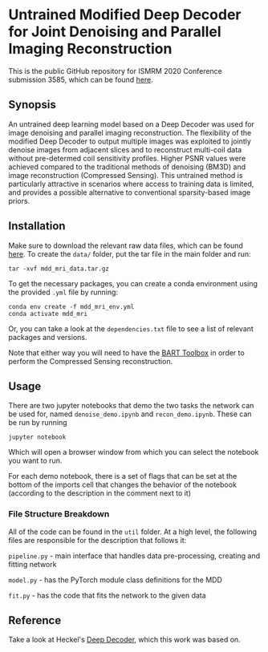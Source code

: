 # Untrained Modified Deep Decoder for Joint Denoising and Parallel Imaging Reconstruction

This is the public GitHub repository for ISMRM 2020 Conference submission 3585, which can be found [here](https://cds.ismrm.org/protected/20MPresentations/abstracts/3585.html).

## Synopsis

An untrained deep learning model based on a Deep Decoder was used for image denoising and parallel imaging reconstruction. The flexibility of the modified Deep Decoder to output multiple images was exploited to jointly denoise images from adjacent slices and to reconstruct multi-coil data without pre-determed coil sensitivity profiles. Higher PSNR values were achieved compared to the traditional methods of denoising (BM3D) and image reconstruction (Compressed Sensing). This untrained method is particularly attractive in scenarios where access to training data is limited, and provides a possible alternative to conventional sparsity-based image priors.

## Installation

Make sure to download the relevant raw data files, which can be found [here](https://drive.google.com/file/d/1yItSevLQ17-zJ7Tlv8mI47OdfKZ43PeC/view?usp=sharing). To create the `data/` folder, put the tar file in the main folder and run:

```
tar -xvf mdd_mri_data.tar.gz
```

To get the necessary packages, you can create a conda environment using the provided `.yml` file by running:

```
conda env create -f mdd_mri_env.yml
conda activate mdd_mri
```

Or, you can take a look at the `dependencies.txt` file to see a list of relevant packages and versions.

Note that either way you will need to have the [BART Toolbox](https://mrirecon.github.io/bart) in order to perform the Compressed Sensing reconstruction.

## Usage

There are two jupyter notebooks that demo the two tasks the network can be used for, named `denoise_demo.ipynb` and `recon_demo.ipynb`. These can be run by running

```
jupyter notebook
```

Which will open a browser window from which you can select the notebook you want to run.

For each demo notebook, there is a set of flags that can be set at the bottom of the imports cell that changes the behavior of the notebook (according to the description in the comment next to it)

### File Structure Breakdown

All of the code can be found in the `util` folder. At a high level, the following files are responsible for the description that follows it:

`pipeline.py` - main interface that handles data pre-processing, creating and fitting network

`model.py` - has the PyTorch module class definitions for the MDD

`fit.py` - has the code that fits the network to the given data

## Reference

Take a look at Heckel's [Deep Decoder](https://github.com/reinhardh/supplement_deep_decoder), which this work was based on.
